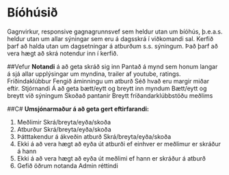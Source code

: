 Bíóhúsið
========
Gagnvirkur, responsive gagnagrunnsvef sem heldur utan um bíóhús, þ.e.a.s. heldur utan um allar sýningar sem eru á dagsskrá í viðkomandi sal.
Kerfið þarf að halda utan um dagsetningar á atburðum s.s. sýningum. Það þarf að vera hægt að skrá notendur inn í kerfið.

##Vefur
**Notandi**
á að geta skráð sig inn
Pantað á mynd sem honum langar á 
sjá allar upplýsingar um myndina, trailer af youtube, ratings.
Fríðindaklúbbur
Fengið áminningu um atburð
Séð hvað eru margir miðar eftir.
Stjórnandi
Á að geta bætt/eytt og breytt inn myndum
Bætt/eytt og breytt við sýningum
Skoðað pantanir
Breytt fríðandarklúbbstöðu meðlims

##C#
**Umsjónarmaður á að geta gert eftirfarandi:**
1. Meðlimir Skrá/breyta/eyða/skoða
2. Atburður Skrá/breyta/eyða/skoða
3. Þátttakendur á ákveðin atburð Skrá/breyta/eyða/skoða
4. Ekki á að vera hægt að eyða út atburði ef einhver er meðlimur er skráður á hann
5. Ekki á að vera hægt að eyða út meðlimi ef hann er skráður á atburð
6. Gefið öðrum notanda Admin réttindi

